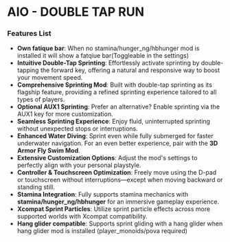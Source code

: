 #  AIO - DOUBLE TAP RUN

### **Features List**  
- **Own fatique bar**: When no stamina/hunger_ng/hbhunger mod is installed it will show a fatqiue bar(Toggleable in the settings)
- **Intuitive Double-Tap Sprinting**: Effortlessly activate sprinting by double-tapping the forward key, offering a natural and responsive way to boost your movement speed.  
- **Comprehensive Sprinting Mod**: Built with double-tap sprinting as its flagship feature, providing a refined sprinting experience tailored to all types of players.  
- **Optional AUX1 Sprinting**: Prefer an alternative? Enable sprinting via the AUX1 key for more customization.  
- **Seamless Sprinting Experience**: Enjoy fluid, uninterrupted sprinting without unexpected stops or interruptions.  
- **Enhanced Water Diving**: Sprint even while fully submerged for faster underwater navigation. For an even better experience, pair with the **3D Armor Fly Swim Mod**.  
- **Extensive Customization Options**: Adjust the mod's settings to perfectly align with your personal playstyle.  
- **Controller & Touchscreen Optimization**: Freely move using the D-pad or touchscreen without interruptions—except when moving backward or standing still.  
- **Stamina Integration**: Fully supports stamina mechanics with **stamina/hunger_ng/hbhunger** for an immersive gameplay experience.  
- **Xcompat Sprint Particles**: Utilize sprint particle effects across more supported worlds with Xcompat compatibility.  
- **Hang glider compatible**: Supports sprint gliding with a hang glider when hang glider mod is installed (player_monoids/pova required)

